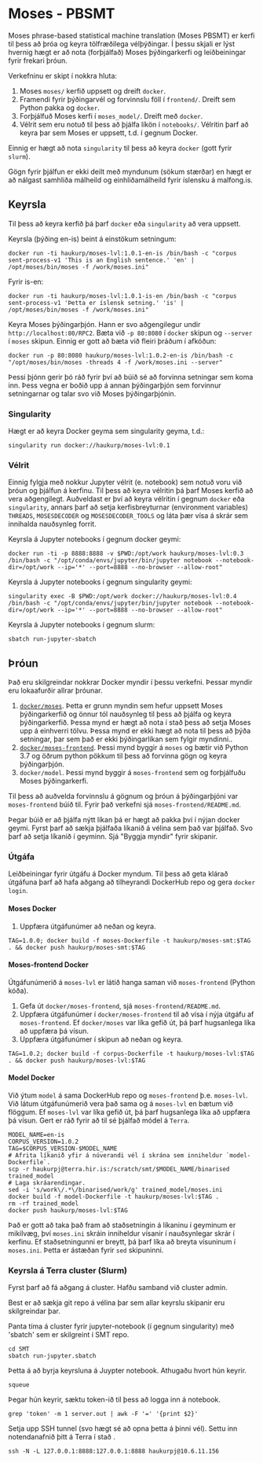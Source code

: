 # Moses - PBSMT
Moses phrase-based statistical machine translation (Moses PBSMT) er 
kerfi til þess að þróa og keyra tölfræðilega vélþýðingar.
Í þessu skjali er lýst hvernig hægt er að nota (forþjálfað) Moses þýðingarkerfi 
og leiðbeiningar fyrir frekari þróun.

Verkefninu er skipt í nokkra hluta:
1. Moses `moses/` kerfið uppsett og dreift `docker`.
1. Framendi fyrir þýðingarvél og forvinnslu föll í `frontend/`. Dreift sem Python pakka og `docker`.
1. Forþjálfuð Moses kerfi í `moses_model/`. Dreift með `docker`.
1. Vélrit sem eru notuð til þess að þjálfa líkön í `notebooks/`. Vélritin þarf að keyra þar sem Moses 
er uppsett, t.d. í gegnum Docker.

Einnig er hægt að nota `singularity` til þess að keyra `docker` (gott fyrir `slurm`).

Gögn fyrir þjálfun er ekki deilt með myndunum (sökum stærðar) en 
hægt er að nálgast samhliða málheild og einhliðamálheild fyrir íslensku 
á malfong.is.

## Keyrsla

Til þess að keyra kerfið þá þarf `docker` eða `singularity` að vera uppsett.

Keyrsla (þýðing en-is) beint á einstökum setningum:
```
docker run -ti haukurp/moses-lvl:1.0.1-en-is /bin/bash -c "corpus sent-process-v1 'This is an English sentence.' 'en' | /opt/moses/bin/moses -f /work/moses.ini" 
```
Fyrir is-en:
```
docker run -ti haukurp/moses-lvl:1.0.1-is-en /bin/bash -c "corpus sent-process-v1 'Þetta er íslensk setning.' 'is' | /opt/moses/bin/moses -f /work/moses.ini"
```
Keyra Moses þýðingarþjón. Hann er svo aðgengilegur undir `http://localhost:80/RPC2`. Bæta við `-p 80:8080` í 
`docker` skipun og `--server` í `moses` skipun. Einnig er gott að bæta við fleiri þráðum í afkóðun:
```
docker run -p 80:8080 haukurp/moses-lvl:1.0.2-en-is /bin/bash -c "/opt/moses/bin/moses -threads 4 -f /work/moses.ini --server"
```
Þessi þjónn gerir þó ráð fyrir því að búið sé að forvinna setningar sem koma inn.
Þess vegna er boðið upp á annan þýðingarþjón sem forvinnur setningarnar og talar svo við Moses þýðingarþjónin.

### Singularity
Hægt er að keyra Docker geyma sem singularity geyma, t.d.:
```
singularity run docker://haukurp/moses-lvl:0.1
```

### Vélrit
Einnig fylgja með nokkur Jupyter vélrit (e. notebook) sem notuð voru við 
þróun og þjálfun á kerfinu. 
Til þess að keyra vélritin þá þarf Moses kerfið að vera aðgengilegt.
Auðveldast er því að keyra vélritin í gegnum `docker` eða `singularity`, 
annars þarf að setja kerfisbreyturnar (environment variables) 
`THREADS`, `MOSESDECODER` og `MOSESDECODER_TOOLS` og láta þær vísa á 
skrár sem innihalda nauðsynleg forrit.

Keyrsla á Jupyter notebooks í gegnum docker geymi:
```
docker run -ti -p 8888:8888 -v $PWD:/opt/work haukurp/moses-lvl:0.3 /bin/bash -c "/opt/conda/envs/jupyter/bin/jupyter notebook --notebook-dir=/opt/work --ip='*' --port=8888 --no-browser --allow-root"
```
Keyrsla á Jupyter notebooks í gegnum singularity geymi:
```
singularity exec -B $PWD:/opt/work docker://haukurp/moses-lvl:0.4 /bin/bash -c "/opt/conda/envs/jupyter/bin/jupyter notebook --notebook-dir=/opt/work --ip='*' --port=8888 --no-browser --allow-root"
```
Keyrsla á Jupyter notebooks í gegnum slurm:
```
sbatch run-jupyter-sbatch
```
## Þróun
Það eru skilgreindar nokkrar Docker myndir í þessu verkefni.
Þessar myndir eru lokaafurðir allrar þróunar.

1. [`docker/moses`](https://hub.docker.com/r/haukurp/moses-smt). 
Þetta er grunn myndin sem hefur uppsett Moses þýðingarkerfið og önnur tól 
nauðsynleg til þess að þjálfa og keyra þýðingarkerfið. 
Þessa mynd er hægt að nota í stað þess að setja Moses upp á einhverri tölvu.
Þessa mynd er ekki hægt að nota til þess að þýða setningar, þar sem 
það er ekki þýðingarlíkan sem fylgir myndinni..
1. [`docker/moses-frontend`](https://hub.docker.com/r/haukurp/moses-lvl). 
Þessi mynd byggir á `moses` og bætir við Python 3.7 og öðrum python pökkum til 
þess að forvinna gögn og keyra þýðingarþjón.
1. `docker/model`. Þessi mynd byggir á `moses-frontend` sem og forþjálfuðu 
Moses þýðingarkerfi.

Til þess að auðvelda forvinnslu á gögnum og þróun á þýðingarþjóni var `moses-frontend`
búið til. Fyrir það verkefni sjá `moses-frontend/README.md`.


Þegar búið er að þjálfa nýtt líkan þá er hægt að pakka því í nýjan docker geymi.
Fyrst þarf að sækja þjálfaða líkanið á vélina sem það var þjálfað.
Svo þarf að setja líkanið í geyminn. Sjá "Byggja myndir" fyrir skipanir. 

### Útgáfa
Leiðbeiningar fyrir útgáfu á Docker myndum. Til þess að geta klárað útgáfuna þarf að hafa aðgang að tilheyrandi DockerHub repo og gera `docker login`.

#### Moses Docker
1. Uppfæra útgáfunúmer að neðan og keyra.
```
TAG=1.0.0; docker build -f moses-Dockerfile -t haukurp/moses-smt:$TAG . && docker push haukurp/moses-smt:$TAG
```
#### Moses-frontend Docker
Útgáfunúmerið á `moses-lvl` er látið hanga saman við `moses-frontend` (Python kóða).

1. Gefa út `docker/moses-frontend`, sjá `moses-frontend/README.md`.
1. Uppfæra útgáfunúmer í `docker/moses-frontend` til að vísa í nýja útgáfu af 
`moses-frontend`. 
Ef `docker/moses` var líka gefið út, þá þarf hugsanlega líka að uppfæra þá vísun.
1. Uppfæra útgáfunúmer í skipun að neðan og keyra.
```
TAG=1.0.2; docker build -f corpus-Dockerfile -t haukurp/moses-lvl:$TAG . && docker push haukurp/moses-lvl:$TAG
```
#### Model Docker
Við ýtum `model` á sama DockerHub repo og `moses-frontend` þ.e. `moses-lvl`.
Við látum útgáfunúmerið vera það sama og á `moses-lvl` en bætum við flöggum. Ef `moses-lvl` var líka gefið út, þá þarf hugsanlega líka að uppfæra þá vísun.
Gert er ráð fyrir að til sé þjálfað módel á `Terra`.
```
MODEL_NAME=en-is
CORPUS_VERSION=1.0.2
TAG=$CORPUS_VERSION-$MODEL_NAME
# Afrita líkanið yfir á núverandi vél í skrána sem inniheldur `model-Dockerfile`.
scp -r haukurpj@terra.hir.is:/scratch/smt/$MODEL_NAME/binarised trained_model
# Laga skráarendingar.
sed -i 's/work\/.*\/binarised/work/g' trained_model/moses.ini
docker build -f model-Dockerfile -t haukurp/moses-lvl:$TAG .
rm -rf trained_model
docker push haukurp/moses-lvl:$TAG
```
Það er gott að taka það fram að staðsetningin á líkaninu í geyminum er mikilvæg, því `moses.ini` skráin inniheldur vísanir í nauðsynlegar skrár í kerfinu. Ef staðsetningunni er breytt, þá þarf líka að breyta vísuninum í `moses.ini`. Þetta er ástæðan fyrir `sed` skipuninni.
### Keyrsla á Terra cluster (Slurm)
Fyrst þarf að fá aðgang á cluster. Hafðu samband við cluster admin.

Best er að sækja git repo á vélina þar sem allar keyrslu skipanir eru skilgreindar þar.

Panta tíma á cluster fyrir jupyter-notebook (í gegnum singularity) með 'sbatch' sem er skilgreint í SMT repo.
    
    cd SMT
    sbatch run-jupyter.sbatch

Þetta á að byrja keyrsluna á Juypter notebook. Athugaðu hvort hún keyrir.

    squeue

Þegar hún keyrir, sæktu token-ið til þess að logga inn á notebook.

    grep 'token' -m 1 server.out | awk -F '=' '{print $2}' 

Setja upp SSH tunnel (svo hægt sé að opna þetta á þinni vél). Settu inn notendanafnið þitt á Terra í stað <username>.

    ssh -N -L 127.0.0.1:8888:127.0.0.1:8888 haukurpj@10.6.11.156    

    
